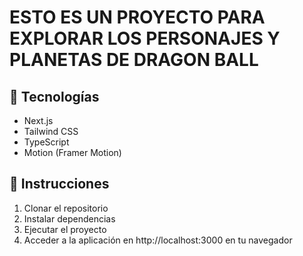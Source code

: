 # ESTO ES UN PROYECTO PARA EXPLORAR LOS PERSONAJES Y PLANETAS DE DRAGON BALL

## 🚀 Tecnologías

- Next.js 
- Tailwind CSS
- TypeScript
- Motion (Framer Motion)

## 📝 Instrucciones

1. Clonar el repositorio
2. Instalar dependencias
3. Ejecutar el proyecto
4. Acceder a la aplicación en http://localhost:3000 en tu navegador